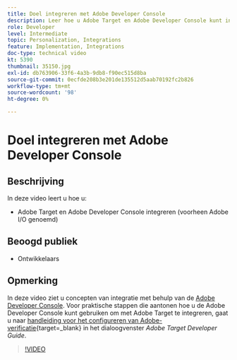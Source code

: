 ```yaml
---
title: Doel integreren met Adobe Developer Console
description: Leer hoe u Adobe Target en Adobe Developer Console kunt integreren.
role: Developer
level: Intermediate
topic: Personalization, Integrations
feature: Implementation, Integrations
doc-type: technical video
kt: 5390
thumbnail: 35150.jpg
exl-id: db763906-33f6-4a3b-9db8-f90ec515d8ba
source-git-commit: 0ecfde208b3e201de135512d5aab70192fc2b826
workflow-type: tm+mt
source-wordcount: '98'
ht-degree: 0%

---
```


# Doel integreren met Adobe Developer Console

## Beschrijving

In deze video leert u hoe u:

* Adobe Target en Adobe Developer Console integreren (voorheen Adobe I/O genoemd)

## Beoogd publiek

* Ontwikkelaars

## Opmerking

In deze video ziet u concepten van integratie met behulp van de [Adobe Developer Console](https://developer.adobe.com/developer-console/). Voor praktische stappen die aantonen hoe u de Adobe Developer Console kunt gebruiken om met Adobe Target te integreren, gaat u naar [handleiding voor het configureren van Adobe-verificatie](https://developer.adobe.com/target/before-administer/configure-authentication/){target=_blank} in het dialoogvenster *Adobe Target Developer Guide*.

>[!VIDEO](https://video.tv.adobe.com/v/35150/?quality=12)
